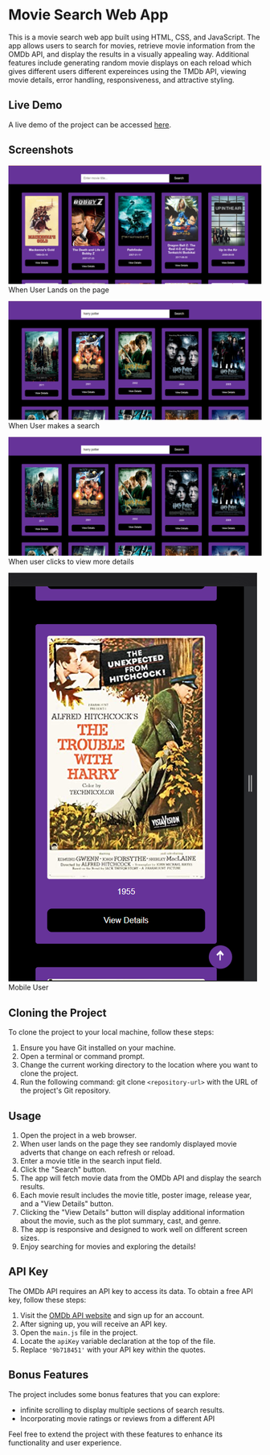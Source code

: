 # Movie Search Web App
This is a movie search web app built using HTML, CSS, and JavaScript. The app allows users to search for movies, retrieve movie information from the OMDb API, and display the results in a visually appealing way. Additional features include generating random movie displays on each reload which gives different users different expereinces using the TMDb API, viewing movie details, error handling, responsiveness, and attractive styling.

## Live Demo
A live demo of the project can be accessed [here](https://movie-ratings-app.vercel.app/).

## Screenshots

![Home Page](./Homepage.png)
When User Lands on the page

![User Search](./search.png)
When User makes a search

![User clicks on view details](./search.png)
When user clicks to view more details

![Responsive user](./mobile.png)
Mobile User

## Cloning the Project

To clone the project to your local machine, follow these steps:
1. Ensure you have Git installed on your machine.
2. Open a terminal or command prompt.
3. Change the current working directory to the location where you want to clone the project.
4. Run the following command:
git clone `<repository-url>` with the URL of the project's Git repository.

## Usage
1. Open the project in a web browser.
2. When user lands on the page they see randomly displayed movie adverts that change on each refresh or reload.
3. Enter a movie title in the search input field.
4. Click the "Search" button.
5. The app will fetch movie data from the OMDb API and display the search results.
6. Each movie result includes the movie title, poster image, release year, and a "View Details" button.
7. Clicking the "View Details" button will display additional information about the movie, such as the plot summary, cast, and genre.
8. The app is responsive and designed to work well on different screen sizes.
9. Enjoy searching for movies and exploring the details!

## API Key
The OMDb API requires an API key to access its data. To obtain a free API key, follow these steps:
1. Visit the [OMDb API website](http://www.omdbapi.com/) and sign up for an account.
2. After signing up, you will receive an API key.
3. Open the `main.js` file in the project.
4. Locate the `apiKey` variable declaration at the top of the file.
5. Replace `'9b718451'` with your API key within the quotes.

## Bonus Features
The project includes some bonus features that you can explore:

- infinite scrolling to display multiple sections of search results.
- Incorporating movie ratings or reviews from a different API

Feel free to extend the project with these features to enhance its functionality and user experience.
